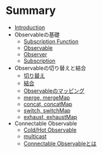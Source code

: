 # Summary

* [Introduction](README.md)
* Observableの基礎
    * [Subscription Function](foundation/subscription-function.md)
    * [Observable](foundation/observable.md)
    * [Observer](foundation/observer.md)
    * [Subscription](foundation/subscription.md)
* Observableの切り替えと結合
    * [切り替え](switching-and-concatenation/observable-switching.md)
    * [結合](switching-and-concatenation/observable-concatenation.md)
    * [Observableのマッピング](switching-and-concatenation/observable-mapping.md)
    * [merge, mergeMap](switching-and-concatenation/rxjs-merge-mergeMap.md)
    * [concat, concatMap](switching-and-concatenation/rxjs-concat-concatMap.md)
    * [switch, switchMap](switching-and-concatenation/rxjs-switch-switchMap.md)
    * [exhaust, exhaustMap](switching-and-concatenation/rxjs-exhaust-exhaustMap.md)
* Connectable Observable
    * [Cold/Hot Observable](connectable-observable/hot-cold-observable.md)
    * [multicast](connectable-observable/multicast.md)
    * [Connectable Observableとは](connectable-observable/multicast.md)
